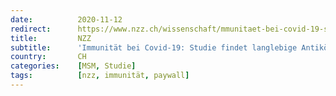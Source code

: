 ```yaml
---
date:          2020-11-12
redirect:      https://www.nzz.ch/wissenschaft/mmunitaet-bei-covid-19-studie-findet-langlebige-antikoerper-ld.1585156
title:         NZZ
subtitle:      'Immunität bei Covid-19: Studie findet langlebige Antikörper'
country:       CH
categories:    [MSM, Studie]
tags:          [nzz, immunität, paywall]
---
```

